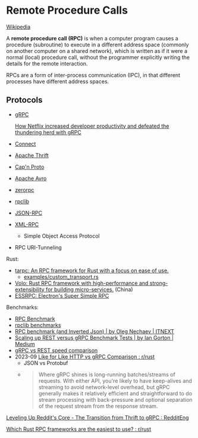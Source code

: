 # Remote Procedure Calls
[Wikipedia](https://en.wikipedia.org/wiki/Remote_procedure_call)

A **remote procedure call (RPC)** is when a computer program causes a procedure (subroutine) to execute in a different address space (commonly on another computer on a shared network), which is written as if it were a normal (local) procedure call, without the programmer explicitly writing the details for the remote interaction.

RPCs are a form of inter-process communication (IPC), in that different processes have different address spaces.

## Protocols
- [gRPC](gRPC.md)

  [How Netflix increased developer productivity and defeated the thundering herd with gRPC](https://www.cncf.io/case-studies/netflix/)
- [Connect](Connect.md)
- [Apache Thrift](https://thrift.apache.org/)
- [Cap'n Proto](https://capnproto.org/)
- [Apache Avro](https://avro.apache.org/)
- [zerorpc](https://www.zerorpc.io/)
- [rpclib](http://rpclib.net/)
- [JSON-RPC](JSON-RPC.md)
- [XML-RPC](http://xmlrpc.com/)
  - Simple Object Access Protocol
- RPC URI-Tunneling

Rust:
- [tarpc: An RPC framework for Rust with a focus on ease of use.](https://github.com/google/tarpc)
  - [examples/custom\_transport.rs](https://github.com/google/tarpc/blob/master/tarpc/examples/custom_transport.rs)
- [Volo: Rust RPC framework with high-performance and strong-extensibility for building micro-services.](https://github.com/cloudwego/volo) (China)
- [ESSRPC: Electron's Super Simple RPC](https://github.com/Electron100/essrpc)

Benchmarks:
- [RPC Benchmark](https://github.com/hank-whu/rpc-benchmark)
- [rpclib benchmarks](https://github.com/rpclib/benchmarks)
- [RPC benchmark (and Inverted Json) | by Oleg Nechaev | ITNEXT](https://itnext.io/rpc-benchmark-and-inverted-json-b5ce0bf587be)
- [Scaling up REST versus gRPC Benchmark Tests | by Ian Gorton | Medium](https://medium.com/@i.gorton/scaling-up-rest-versus-grpc-benchmark-tests-551f73ed88d4)
- [gRPC vs REST speed comparison](https://blog.shiftasia.com/grpc-vs-rest-speed-comparation/)
- 2023-09 [Like for Like HTTP vs gRPC Comparison : r/rust](https://www.reddit.com/r/rust/comments/169t5ce/like_for_like_http_vs_grpc_comparison/)
  - JSON vs Protobuf
  - > Where gRPC shines is long-running batches/streams of requests. With either API, you're likely to have keep-alives and streaming to avoid network-level overhead, but gRPC generally makes it relatively efficient and straightforward to do stream processing with back-pressure and optional separation of the request stream from the response stream.

[Leveling Up Reddit's Core - The Transition from Thrift to gRPC : RedditEng](https://www.reddit.com/r/RedditEng/comments/xivl8d/leveling_up_reddits_core_the_transition_from/)

[Which Rust RPC frameworks are the easiest to use? : r/rust](https://www.reddit.com/r/rust/comments/jcjngo/which_rust_rpc_frameworks_are_the_easiest_to_use/)